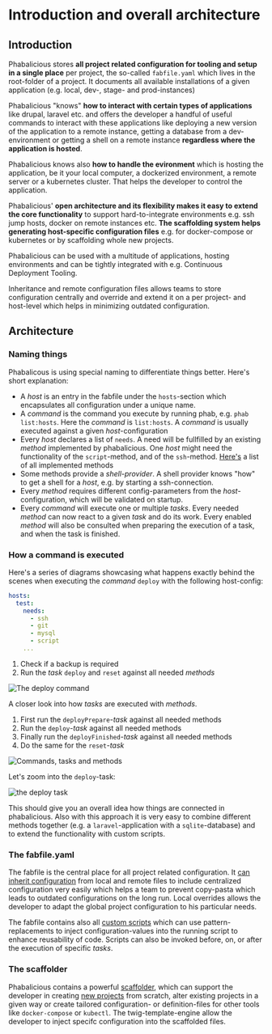 # Introduction and overall architecture

## Introduction

Phabalicious stores **all project related configuration for tooling and setup in a single place** per project, the so-called `fabfile.yaml` which lives in the root-folder of a project. It documents all available installations of a given application (e.g. local, dev-, stage- and prod-instances)

Phabalicious "knows" **how to interact with certain types of applications** like drupal, laravel etc. and offers the developer a handful of useful commands to interact with these applications like deploying a new version of the application to a remote instance, getting a database from a dev-environment or getting a shell on a remote instance **regardless where the application is hosted**. 

Phabalicious knows also **how to handle the evironment** which is hosting the application, be it your local computer, a dockerized environment, a remote server or a kubernetes cluster. That helps the developer to control the application.

Phabalicious' **open architecture and its flexibility makes it easy to extend the core functionality** to support hard-to-integrate environments e.g. ssh jump hosts, docker on remote instances etc. **The scaffolding system helps generating host-specific configuration files** e.g. for docker-compose or kubernetes or by scaffolding whole new projects. 

Phabalicious can be used with a multitude of applications, hosting environments and can be tightly integrated with e.g. Continuous Deployment Tooling. 

Inheritance and remote configuration files allows teams to store configuration centrally and override and extend it on a per project- and host-level which helps in minimizing outdated configuration.

## Architecture

### Naming things

Phabalicous is using special naming to differentiate things better. Here's short explanation:

* A _host_ is an entry in the fabfile under the `hosts`-section which encapsulates all configuration under a unique name.
* A _command_ is the command you execute by running phab, e.g. `phab list:hosts`. Here the _command_ is `list:hosts`. A _command_ is usually executed against a given _host_-configuration
* Every _host_ declares a list of `needs`. A need will be fullfilled by an existing _method_ implemented by phabalicious. One _host_ might need the functionality of the `script`-method, and of the `ssh`-method. [Here's](../configuration.md#needs) a list of all implemented methods
* Some methods provide a _shell-provider_. A shell provider knows "how" to get a shell for a _host_, e.g. by starting a ssh-connection.
* Every _method_ requires different config-parameters from the _host_-configuration, which will be validated on startup.
* Every _command_ will execute one or multiple _tasks_. Every needed _method_ can now react to a given _task_ and do its work. Every enabled _method_ will also be consulted when preparing the execution of a task, and when the task is finished.

### How a command is executed
Here's a series of diagrams showcasing what happens exactly behind the scenes when executing the _command_ `deploy`  with the following host-config:

```yaml
hosts:
  test:
    needs:
	  - ssh
	  - git
	  - mysql
	  - script
    ...
```

1. Check if a backup is required
2. Run the _task_ `deploy` and `reset` against all needed _methods_

![The deploy command](./deploy-command.png)

A closer look into how _tasks_ are executed with _methods_.
1. First run the `deployPrepare`-_task_ against all needed methods
2. Run the `deploy`-_task_ against all needed methods
3. Finally run the `deployFinished`-_task_ against all needed methods
4. Do the same for the `reset`-_task_

![Commands, tasks and methods](./commands-and-tasks.png)

Let's zoom into the `deploy`-task:

![the deploy task](./deploy-task.png)

This should give you an overall idea how things are connected in phabalicious. Also with this approach it is very easy to combine different methods together (e.g. a `laravel`-application with a `sqlite`-database) and to extend the functionality with custom scripts.

### The fabfile.yaml

The fabfile is the central place for all project related configuration. It [can inherit configuration](../inheritance.md) from local and remote files to include centralized configuration very easily which helps a team to prevent copy-pasta which leads to outdated configurations on the long run. Local overrides allows the developer to adapt the global project configuration to his particular needs.

The fabfile contains also all [custom scripts](../scripts.md) which can use pattern-replacements to inject configuration-values into the running script to enhance reusability of code. Scripts can also be invoked before, on, or after the execution of specific _tasks_.

### The scaffolder

Phabalicious contains a powerful [scaffolder](../scaffolder.md), which can support the developer in creating [new projects](../app-scaffold.md) from scratch, alter existing projects in a given way or create tailored configuration- or definition-files for other tools like `docker-compose` or `kubectl`. The twig-template-engine allow the developer to inject specifc configuration into the scaffolded files.

